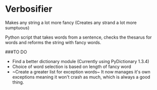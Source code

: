 # Verbosifier
Makes any string a lot more fancy (Creates any strand a lot more sumptuous)

Python script that takes words from a sentence, checks the thesarus for words and reforms the string with fancy words. 

###TO DO
* Find a better dictionary module (Currently using PyDictionary 1.3.4)
* Choice of word selection is based on length of fancy word
* ~Create a greater list for exception words~ It now manages it's own exceptions meaning it won't crash as much, which is always a good thing.
